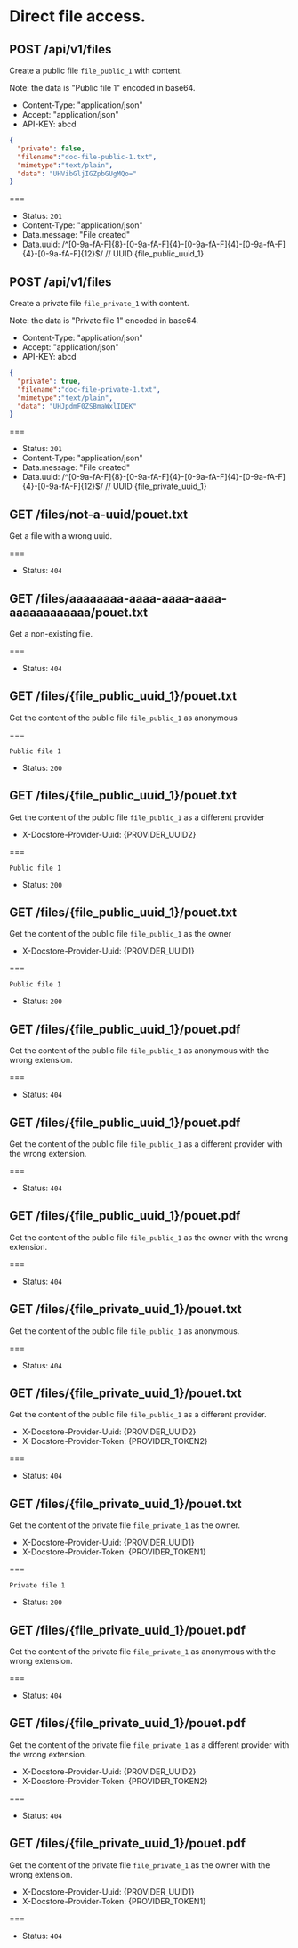 # Direct file access.

## POST /api/v1/files

Create a public file `file_public_1` with content.

Note: the data is "Public file 1" encoded in base64.

* Content-Type: "application/json"
* Accept: "application/json"
* API-KEY: abcd

```json
{
  "private": false,
  "filename":"doc-file-public-1.txt",
  "mimetype":"text/plain",
  "data": "UHVibGljIGZpbGUgMQo="
}
```

===

* Status: `201`
* Content-Type: "application/json"
* Data.message: "File created"
* Data.uuid: /^[0-9a-fA-F]{8}\-[0-9a-fA-F]{4}\-[0-9a-fA-F]{4}\-[0-9a-fA-F]{4}\-[0-9a-fA-F]{12}$/ // UUID {file_public_uuid_1}

## POST /api/v1/files

Create a private file `file_private_1` with content.

Note: the data is "Private file 1" encoded in base64.

* Content-Type: "application/json"
* Accept: "application/json"
* API-KEY: abcd

```json
{
  "private": true,
  "filename":"doc-file-private-1.txt",
  "mimetype":"text/plain",
  "data": "UHJpdmF0ZSBmaWxlIDEK"
}
```

===

* Status: `201`
* Content-Type: "application/json"
* Data.message: "File created"
* Data.uuid: /^[0-9a-fA-F]{8}\-[0-9a-fA-F]{4}\-[0-9a-fA-F]{4}\-[0-9a-fA-F]{4}\-[0-9a-fA-F]{12}$/ // UUID {file_private_uuid_1}

## GET /files/not-a-uuid/pouet.txt

Get a file with a wrong uuid.

===

* Status: `404`

## GET /files/aaaaaaaa-aaaa-aaaa-aaaa-aaaaaaaaaaaa/pouet.txt

Get a non-existing file.

===

* Status: `404`

## GET /files/{file_public_uuid_1}/pouet.txt

Get the content of the public file `file_public_1` as anonymous

===

```
Public file 1

```

* Status: `200`

## GET /files/{file_public_uuid_1}/pouet.txt

Get the content of the public file `file_public_1` as a different provider

* X-Docstore-Provider-Uuid: {PROVIDER_UUID2}

===

```
Public file 1

```

* Status: `200`

## GET /files/{file_public_uuid_1}/pouet.txt

Get the content of the public file `file_public_1` as the owner

* X-Docstore-Provider-Uuid: {PROVIDER_UUID1}

===

```
Public file 1

```

* Status: `200`

## GET /files/{file_public_uuid_1}/pouet.pdf

Get the content of the public file `file_public_1` as anonymous with the wrong
extension.

===

* Status: `404`

## GET /files/{file_public_uuid_1}/pouet.pdf

Get the content of the public file `file_public_1` as a different provider with
the wrong extension.

===

* Status: `404`

## GET /files/{file_public_uuid_1}/pouet.pdf

Get the content of the public file `file_public_1` as the owner with the wrong
extension.

===

* Status: `404`


## GET /files/{file_private_uuid_1}/pouet.txt

Get the content of the public file `file_public_1` as anonymous.

===

* Status: `404`

## GET /files/{file_private_uuid_1}/pouet.txt

Get the content of the public file `file_public_1` as a different provider.

* X-Docstore-Provider-Uuid: {PROVIDER_UUID2}
* X-Docstore-Provider-Token: {PROVIDER_TOKEN2}

===

* Status: `404`

## GET /files/{file_private_uuid_1}/pouet.txt

Get the content of the private file `file_private_1` as the owner.

* X-Docstore-Provider-Uuid: {PROVIDER_UUID1}
* X-Docstore-Provider-Token: {PROVIDER_TOKEN1}

===

```
Private file 1

```

* Status: `200`

## GET /files/{file_private_uuid_1}/pouet.pdf

Get the content of the private file `file_private_1` as anonymous with the wrong
extension.

===

* Status: `404`

## GET /files/{file_private_uuid_1}/pouet.pdf

Get the content of the private file `file_private_1` as a different provider with
the wrong extension.

* X-Docstore-Provider-Uuid: {PROVIDER_UUID2}
* X-Docstore-Provider-Token: {PROVIDER_TOKEN2}

===

* Status: `404`

## GET /files/{file_private_uuid_1}/pouet.pdf

Get the content of the private file `file_private_1` as the owner with the wrong
extension.

* X-Docstore-Provider-Uuid: {PROVIDER_UUID1}
* X-Docstore-Provider-Token: {PROVIDER_TOKEN1}

===

* Status: `404`
